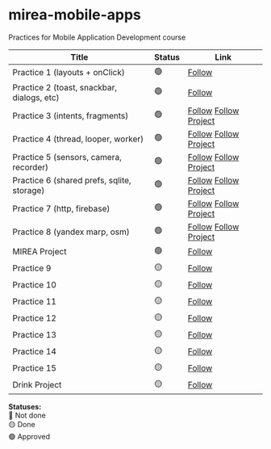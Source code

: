 # mirea-mobile-apps
Practices for Mobile Application Development course

Title            | Status | Link
--------------------|--------|--------
Practice 1 (layouts + onClick)          |   🟢  | [Follow](https://github.com/vladimirk33/mirea-mobile-apps/tree/feat/practice-1)
Practice 2 (toast, snackbar, dialogs, etc)          |   🟢  | [Follow](https://github.com/vladimirkatenin/mirea-mobile-apps/tree/feat/practice-2)
Practice 3 (intents, fragments)          |   🟢  | [Follow](https://github.com/vladimirkatenin/mirea-mobile-apps/tree/feat/practice-3) [Follow Project](https://github.com/vladimirkatenin/mirea-mobile-apps/tree/feat/mirea-project)
Practice 4 (thread, looper, worker)           |   🟢  | [Follow](https://github.com/vladimirkatenin/mirea-mobile-apps/tree/feat/practice-4) [Follow Project](https://github.com/vladimirkatenin/mirea-mobile-apps/tree/feat/mirea-project)
Practice 5 (sensors, camera, recorder)          |   🟢  | [Follow](https://github.com/vladimirkatenin/mirea-mobile-apps/tree/feat/practice-5) [Follow Project](https://github.com/vladimirkatenin/mirea-mobile-apps/tree/feat/mirea-project)
Practice 6 (shared prefs, sqlite, storage)          |   🟢  | [Follow](https://github.com/vladimirkatenin/mirea-mobile-apps/tree/feat/practice-6) [Follow Project](https://github.com/vladimirkatenin/mirea-mobile-apps/tree/feat/mirea-project)
Practice 7 (http, firebase)           |   🟢  | [Follow](https://github.com/vladimirkatenin/mirea-mobile-apps/tree/feat/practice-7) [Follow Project](https://github.com/vladimirkatenin/mirea-mobile-apps/tree/feat/mirea-project)
Practice 8 (yandex marp, osm)           |   🟢  | [Follow](https://github.com/vladimirkatenin/mirea-mobile-apps/tree/feat/practice-8) [Follow Project](https://github.com/vladimirkatenin/mirea-mobile-apps/tree/feat/mirea-project)
MIREA Project            |   🟢 | [Follow](https://github.com/vladimirkatenin/mirea-mobile-apps/tree/feat/mirea-project)
Practice 9            |   🟡 | [Follow](https://github.com/vladimirkatenin/mirea-mobile-apps/tree/feat/practice-9)
Practice 10            |   🟡 | [Follow](https://github.com/vladimirkatenin/mirea-mobile-apps/tree/feat/practice-10)
Practice 11            |   🟡 | [Follow](https://github.com/vladimirkatenin/mirea-mobile-apps/tree/feat/practice-11)
Practice 12            |   🟡 | [Follow](https://github.com/vladimirkatenin/mirea-mobile-apps/tree/feat/practice-12)
Practice 13            |   🟡 | [Follow](https://github.com/vladimirkatenin/mirea-mobile-apps/tree/feat/practice-13)
Practice 14            |   🟡 | [Follow](https://github.com/vladimirkatenin/mirea-mobile-apps/tree/feat/practice-14)
Practice 15            |   🟡 | [Follow](https://github.com/vladimirkatenin/mirea-mobile-apps/tree/feat/practice-15)
Drink Project            |   🟡 | [Follow](https://github.com/vladimirkatenin/mirea-mobile-apps/tree/feat/drink-project)

**Statuses:** <br>
🔴 Not done <br>
🟡 Done <br>
🟢 Approved <br>
